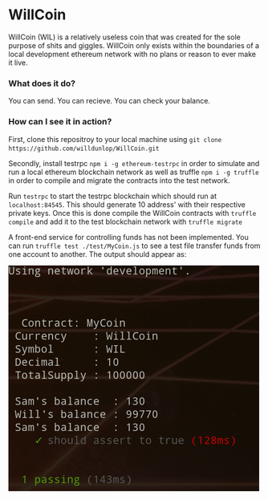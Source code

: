 # WillCoin

WillCoin (WIL) is a relatively useless coin that was created for the sole purpose of shits and giggles. WillCoin only exists within the boundaries of a local development ethereum network with no plans or reason to ever make it live.

### What does it do?
You can send. You can recieve. You can check your balance.

### How can I see it in action?

First, clone this repositroy to your local machine using `git clone https://github.com/willdunlop/WillCoin.git`

Secondly, install testrpc `npm i -g ethereum-testrpc` in order to simulate and run a local ethereum blockchain network as well as truffle `npm i -g truffle` in order to compile and migrate the contracts into the test network.

Run `testrpc` to start the testrpc blockchain which should run at `localhost:84545`. This should generate 10 address' with their respective private keys. Once this is done compile the WillCoin contracts with `truffle compile` and add it to the test blockchain network with `truffle migrate`

A front-end service for controlling funds has not been implemented. You can run `truffle test ./test/MyCoin.js` to see a test file transfer funds from one account to another. The output should appear as:

![Alt tag](test/DeepinScreenshot_select-area_20180204215805.png?raw=true "Title")
